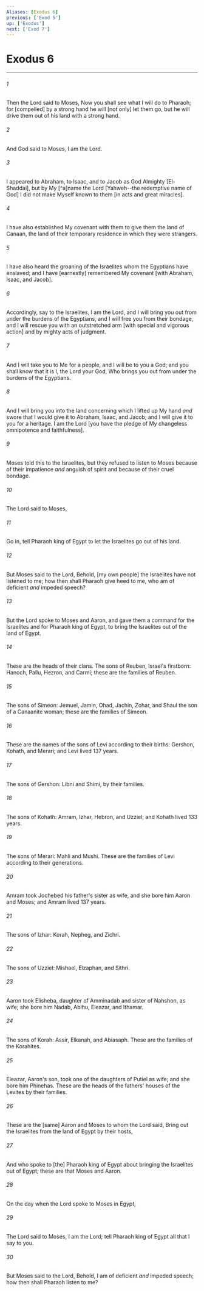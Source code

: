 ```yaml
---
Aliases: [Exodus 6]
previous: ['Exod 5']
up: ['Exodus']
next: ['Exod 7']
---
```

# Exodus 6

***














###### 1 






Then the Lord said to Moses, Now you shall see what I will do to Pharaoh; for [compelled] by a strong hand he will [not only] let them go, but he will drive them out of his land with a strong hand. 













###### 2 






And God said to Moses, I am the Lord. 













###### 3 






I appeared to Abraham, to Isaac, and to Jacob as God Almighty [El-Shaddai], but by My [^a]name the Lord [Yahweh--the redemptive name of God] I did not make Myself known to them [in acts and great miracles]. 













###### 4 






I have also established My covenant with them to give them the land of Canaan, the land of their temporary residence in which they were strangers. 













###### 5 






I have also heard the groaning of the Israelites whom the Egyptians have enslaved; and I have [earnestly] remembered My covenant [with Abraham, Isaac, and Jacob]. 













###### 6 






Accordingly, say to the Israelites, I am the Lord, and I will bring you out from under the burdens of the Egyptians, and I will free you from their bondage, and I will rescue you with an outstretched arm [with special and vigorous action] and by mighty acts of judgment. 













###### 7 






And I will take you to Me for a people, and I will be to you a God; and you shall know that it is I, the Lord your God, Who brings you out from under the burdens of the Egyptians. 













###### 8 






And I will bring you into the land concerning which I lifted up My hand _and_ swore that I would give it to Abraham, Isaac, and Jacob; and I will give it to you for a heritage. I am the Lord [you have the pledge of My changeless omnipotence and faithfulness]. 













###### 9 






Moses told this to the Israelites, but they refused to listen to Moses because of their impatience _and_ anguish of spirit and because of their cruel bondage. 













###### 10 






The Lord said to Moses, 













###### 11 






Go in, tell Pharaoh king of Egypt to let the Israelites go out of his land. 













###### 12 






But Moses said to the Lord, Behold, [my own people] the Israelites have not listened to me; how then shall Pharaoh give heed to me, who am of deficient _and_ impeded speech? 













###### 13 






But the Lord spoke to Moses and Aaron, and gave them a command for the Israelites and for Pharaoh king of Egypt, to bring the Israelites out of the land of Egypt. 













###### 14 






These are the heads of their clans. The sons of Reuben, Israel's firstborn: Hanoch, Pallu, Hezron, and Carmi; these are the families of Reuben. 













###### 15 






The sons of Simeon: Jemuel, Jamin, Ohad, Jachin, Zohar, and Shaul the son of a Canaanite woman; these are the families of Simeon. 













###### 16 






These are the names of the sons of Levi according to their births: Gershon, Kohath, and Merari; and Levi lived 137 years. 













###### 17 






The sons of Gershon: Libni and Shimi, by their families. 













###### 18 






The sons of Kohath: Amram, Izhar, Hebron, and Uzziel; and Kohath lived 133 years. 













###### 19 






The sons of Merari: Mahli and Mushi. These are the families of Levi according to their generations. 













###### 20 






Amram took Jochebed his father's sister as wife, and she bore him Aaron and Moses; and Amram lived 137 years. 













###### 21 






The sons of Izhar: Korah, Nepheg, and Zichri. 













###### 22 






The sons of Uzziel: Mishael, Elzaphan, and Sithri. 













###### 23 






Aaron took Elisheba, daughter of Amminadab and sister of Nahshon, as wife; she bore him Nadab, Abihu, Eleazar, and Ithamar. 













###### 24 






The sons of Korah: Assir, Elkanah, and Abiasaph. These are the families of the Korahites. 













###### 25 






Eleazar, Aaron's son, took one of the daughters of Putiel as wife; and she bore him Phinehas. These are the heads of the fathers' houses of the Levites by their families. 













###### 26 






These are the [same] Aaron and Moses to whom the Lord said, Bring out the Israelites from the land of Egypt by their hosts, 













###### 27 






And who spoke to [the] Pharaoh king of Egypt about bringing the Israelites out of Egypt; these are that Moses and Aaron. 













###### 28 






On the day when the Lord spoke to Moses in Egypt, 













###### 29 






The Lord said to Moses, I am the Lord; tell Pharaoh king of Egypt all that I say to you. 













###### 30 






But Moses said to the Lord, Behold, I am of deficient _and_ impeded speech; how then shall Pharaoh listen to me?
